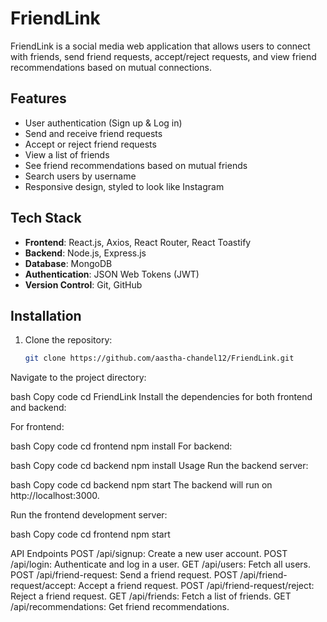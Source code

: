 # FriendLink

FriendLink is a social media web application that allows users to connect with friends, send friend requests, accept/reject requests, and view friend recommendations based on mutual connections.

## Features

- User authentication (Sign up & Log in)
- Send and receive friend requests
- Accept or reject friend requests
- View a list of friends
- See friend recommendations based on mutual friends
- Search users by username
- Responsive design, styled to look like Instagram

## Tech Stack

- **Frontend**: React.js, Axios, React Router, React Toastify
- **Backend**: Node.js, Express.js
- **Database**: MongoDB
- **Authentication**: JSON Web Tokens (JWT)
- **Version Control**: Git, GitHub

## Installation

1. Clone the repository:

   ```bash
   git clone https://github.com/aastha-chandel12/FriendLink.git
Navigate to the project directory:

bash
Copy code
cd FriendLink
Install the dependencies for both frontend and backend:

For frontend:

bash
Copy code
cd frontend
npm install
For backend:

bash
Copy code
cd backend
npm install
Usage
Run the backend server:

bash
Copy code
cd backend
npm start
The backend will run on http://localhost:3000.

Run the frontend development server:

bash
Copy code
cd frontend
npm start


API Endpoints
POST /api/signup: Create a new user account.
POST /api/login: Authenticate and log in a user.
GET /api/users: Fetch all users.
POST /api/friend-request: Send a friend request.
POST /api/friend-request/accept: Accept a friend request.
POST /api/friend-request/reject: Reject a friend request.
GET /api/friends: Fetch a list of friends.
GET /api/recommendations: Get friend recommendations.
